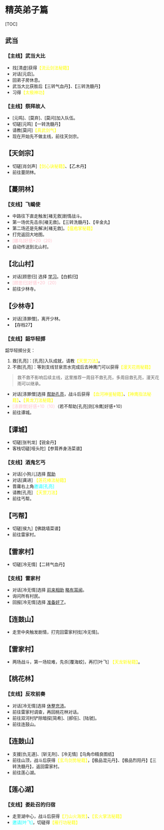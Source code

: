 # 精英弟子篇

[TOC]

## 武当

### 【主线】武当大比

* 找[清虚]获得<span style="color:rgb(255, 255, 0)">【流云剑法秘籍】</span>
* 对话[元启]。
* 回弟子房休息。
* 武当大比获胜后【三转气血丹】、【三转洗髓丹】
* 习得<span style="color:rgb(255, 255, 0)">【太极神功】</span>

### 【主线】祭拜故人

* [元鸣]、[莫弃]、[莫问]加入队伍。
* 切磋[元鸣]【一转洗髓丹】
* 请教[莫问]<span style="color:rgb(255, 255, 0)">【真武剑气】</span>
* 现在开始先不做主线，前往天剑宗。

## 【天剑宗】

* 切磋[肖剑声]<span style="color:rgb(255, 255, 0)">【剑心诀秘籍】</span>、【乙木丹】
* 前往蔓阴林。

## 【蔓阴林】

### 【支线】飞蝎使

* 中路往下直走触发[褚无救]剧情战斗。
* 第一场优先击杀[褚无救]。【三转洗髓丹】、【辛金丸】
* 第二场还是先解决[褚无救]。<span style="color:rgb(255, 255, 0)">【瘟疱掌秘籍】</span>
* 打完返回大地图。
* <span style="color:pink">[娜乌]好感+20（20）</span>
* 自动传送到北山村。

## 【北山村】

* 对话[顾思归] 选择 <u>学习</u>。【白鹤归】
* <span style="color:pink">[顾思归]好感+20（20）</span>
* 前往少林寺。

## 【少林寺】

* 对话[涤罪僧]，离开少林。
* 【存档27】

### 【支线】韶华轻掷

韶华轻掷分支：

1. 救[孔亮]：[孔亮]入队成就，请教<span style="color:rgb(255, 255, 0)">【天罡刀法】</span>。
2. 不救[孔亮]：等到支线甘泉苦水完成后去神鹰门可以获得<span style="color:rgb(255, 255, 0)">【漫天花雨秘籍】</span>

> 救不救不影响后续主线，这里推荐一周目不救孔亮，多周目救孔亮，漫天花雨可以继承。

* 对话[涤罪僧]选择 <u>帮助孔亮</u>，战斗后获得 <span style="color:rgb(255, 255, 0)">【血河神鉴秘籍】</span>、<span style="color:rgb(255, 255, 0)">【神鹰指法秘籍】</span>、<span style="color:rgb(255, 255, 0)">【黄龙刀法秘籍】</span>
* <span style="color:pink">[涤罪僧]好感+10（10）</span>（若不帮助[孔亮]则[冷鹰]好感+10）
* 前往谭城。

## 【谭城】

* 切磋[张判龙]【锐金丹】
* 客栈切磋[哑头陀]【参茸养身汤菜谱】

### 【支线】酒鬼乞丐

* 对话[小狗儿]选择 <u>帮助</u>
* 对话[龚进] <span style="color:rgb(255, 255, 0)">【莲花棒法秘籍】</span>
* 晋庸右上角<span style="color:rgb(0, 255, 255)">邀请[孔亮]</span>
* 请教[孔亮] <span style="color:rgb(255, 255, 0)">【天罡刀法】</span>
* 前往丐帮。
## 【丐帮】

* 切磋[侯九]【佛跳墙菜谱】
* 前往雷家村。

## 【雷家村】

* 切磋[冷无情]【二转气血丹】

### 【支线】雷家村

* 对话[冷无情]选择 <u>前来相助</u> <u>略有耳闻</u>。
* 询问所有村民。
* 回报[冷无情]选择 <u>准备好了</u>。

## 【连鼓山】

* 走至中央触发剧情，打完回雷家村找[冷无情]。

## 【雷家村】

* 两场战斗，第一场较难，先杀[覆海蛟]，再打[叶飞] <span style="color:rgb(255, 255, 0)">【天龙斩秘籍】</span>。

## 【桃花林】

### 【支线】反攻前奏

* 对话[冷无情]选择 <u>休整充沛</u>。
* 前往雷家村调查，再回桃花林对话。
* 前往双河村铲除暗探[简希]、[郝任]、[陆虢]。
* 前往连鼓山。

## 【连鼓山】

* 支援[仇无道]、[斩无刑]、[冷无情]【乌角巾精良图纸】
* 前往山顶，战斗后获得<span style="color:rgb(255, 255, 0)">【玄鸟剑势秘籍】</span>，【极品混元丹】、【极品烈阳丹】【三转洗髓丹】，返回雷家村。
* 前往莲心湖。

## 【莲心湖】

### 【支线】娄赴召的归宿

* 走至湖中心，战斗后获得<span style="color:rgb(255, 255, 0)">【刀山火海势】</span>、<span style="color:rgb(255, 255, 0)">【玄火掌法秘籍】</span>
* <span style="color:rgb(0, 255, 255)">邀请[叶飞]</span>，切磋得<span style="color:rgb(255, 255, 0)">【雁行功秘籍】</span>
